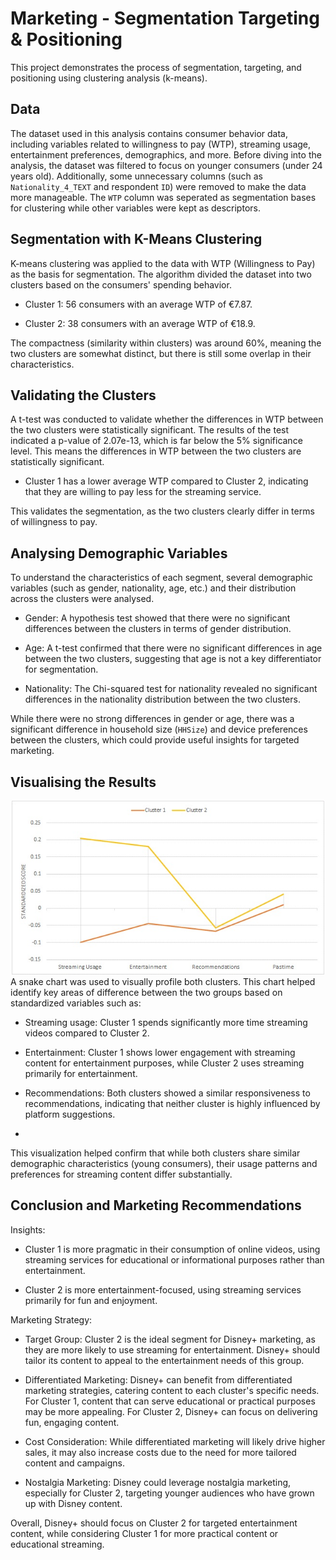 # Marketing - Segmentation Targeting & Positioning
This project demonstrates the process of segmentation, targeting, and positioning using clustering analysis (k-means). 

## Data 
The dataset used in this analysis contains consumer behavior data, including variables related to willingness to pay (WTP), streaming usage, entertainment preferences, demographics, and more.
Before diving into the analysis, the dataset was filtered to focus on younger consumers (under 24 years old). Additionally, some unnecessary columns (such as `Nationality_4_TEXT` and respondent `ID`) were removed to make the data more manageable.
The `WTP` column was seperated as segmentation bases for clustering while other variables were kept as descriptors.

## Segmentation with K-Means Clustering

K-means clustering was applied to the data with WTP (Willingness to Pay) as the basis for segmentation. The algorithm divided the dataset into two clusters based on the consumers' spending behavior.

- Cluster 1: 56 consumers with an average WTP of €7.87.

- Cluster 2: 38 consumers with an average WTP of €18.9.

The compactness (similarity within clusters) was around 60%, meaning the two clusters are somewhat distinct, but there is still some overlap in their characteristics.

## Validating the Clusters

A t-test was conducted to validate whether the differences in WTP between the two clusters were statistically significant. The results of the test indicated a p-value of 2.07e-13, which is far below the 5% significance level. This means the differences in WTP between the two clusters are statistically significant.

- Cluster 1 has a lower average WTP compared to Cluster 2, indicating that they are willing to pay less for the streaming service.

This validates the segmentation, as the two clusters clearly differ in terms of willingness to pay.

## Analysing Demographic Variables

To understand the characteristics of each segment, several demographic variables (such as gender, nationality, age, etc.) and their distribution across the clusters were analysed.

- Gender: A hypothesis test showed that there were no significant differences between the clusters in terms of gender distribution.

- Age: A t-test confirmed that there were no significant differences in age between the two clusters, suggesting that age is not a key differentiator for segmentation.

- Nationality: The Chi-squared test for nationality revealed no significant differences in the nationality distribution between the two clusters.

While there were no strong differences in gender or age, there was a significant difference in household size (`HHSize`) and device preferences between the clusters, which could provide useful insights for targeted marketing.

## Visualising the Results
<div align="center">
  <img src="snakechart.jpg" width="500"/>
</div>
A snake chart was used to visually profile both clusters. This chart helped identify key areas of difference between the two groups based on standardized variables such as:

- Streaming usage: Cluster 1 spends significantly more time streaming videos compared to Cluster 2.

- Entertainment: Cluster 1 shows lower engagement with streaming content for entertainment purposes, while Cluster 2 uses streaming primarily for entertainment.

- Recommendations: Both clusters showed a similar responsiveness to recommendations, indicating that neither cluster is highly influenced by platform suggestions.
- 
This visualization helped confirm that while both clusters share similar demographic characteristics (young consumers), their usage patterns and preferences for streaming content differ substantially.

## Conclusion and Marketing Recommendations
Insights:

- Cluster 1 is more pragmatic in their consumption of online videos, using streaming services for educational or informational purposes rather than entertainment.

- Cluster 2 is more entertainment-focused, using streaming services primarily for fun and enjoyment.

Marketing Strategy:

- Target Group: Cluster 2 is the ideal segment for Disney+ marketing, as they are more likely to use streaming for entertainment. Disney+ should tailor its content to appeal to the entertainment needs of this group.

- Differentiated Marketing: Disney+ can benefit from differentiated marketing strategies, catering content to each cluster's specific needs. For Cluster 1, content that can serve educational or practical purposes may be more appealing. For Cluster 2, Disney+ can focus on delivering fun, engaging content.

- Cost Consideration: While differentiated marketing will likely drive higher sales, it may also increase costs due to the need for more tailored content and campaigns.

- Nostalgia Marketing: Disney could leverage nostalgia marketing, especially for Cluster 2, targeting younger audiences who have grown up with Disney content.

Overall, Disney+ should focus on Cluster 2 for targeted entertainment content, while considering Cluster 1 for more practical content or educational streaming.



